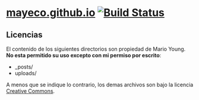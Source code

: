 [mayeco.github.io](https://mayeco.github.io) [![Build Status](https://travis-ci.org/mayeco/mayeco.github.io.png)](https://travis-ci.org/mayeco/mayeco.github.io)
================

## Licencias

El contenido de los siguientes directorios son propiedad de Mario Young. **No esta permitido su uso excepto con mi permiso por escrito**:
- _posts/
- uploads/

A menos que se indique lo contrario, los demas archivos son bajo la licencia [Creative Commons](https://raw.githubusercontent.com/mayeco/mayeco.github.io/master/LICENSE).
